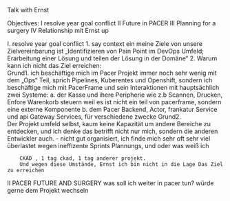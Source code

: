 Talk with Ernst 

Objectives:
    I resolve year goal conflict 
    II Future in PACER
    III Planning for a surgery 
    IV Relationship mit Ernst up 

I. resolve year goal conflict
    1. say context
        ein meine Ziele von unsere Zielvereinbarung ist „Identifizieren von Pain Point im DevOps Umfeld; Erarbeitung einer Lösung und teilen der Lösung in der Domäne“
    2. Warum kann ich nicht das Ziel erreichen:  
        Grund1.
        ich beschäftige mich im Pacer Projekt immer noch sehr wenig mit dem „Ops“ Teil, sprich Pipelines, Kuberentes und Openshift, 
        sondern ich beschäftige mich mit PacerFrame und sein Interaktionen mit hauptsächlich zwei Systeme:
                    a. der Kasse und ihere Peripherie wie z.b Scannen, Drucken, Enfore  Warenkorb steuern weil es ist nicht ein teil von pacerframe, sondern eine externe Komponente
                    b. dem Pacer Backend, Actor, frankatur Service und api Gateway Services, für verschiedene zwecke 
        Grund2.       
        Der Projekt umfeld selbst, kaum keine Kapazität um andere Bereiche zu entdecken, und ich denke das betrifft nicht nur mich, sondern die anderen Entwickler auch.
            - nicht gut organisiert, ich finde mich sehr oft sehr viel überlastet wegen ineffizente Sprints Plannungs, und oder was weiß ich


        CKAD , 1 tag ckad, 1 tag anderer projekt.
        Und wegen diese Umstände, Ernst ich bin nicht in die Lage Das Ziel zu erreichen 


II PACER FUTURE AND SURGERY
    was soll ich weiter in pacer tun? würde gerne dem Projekt wechseln 